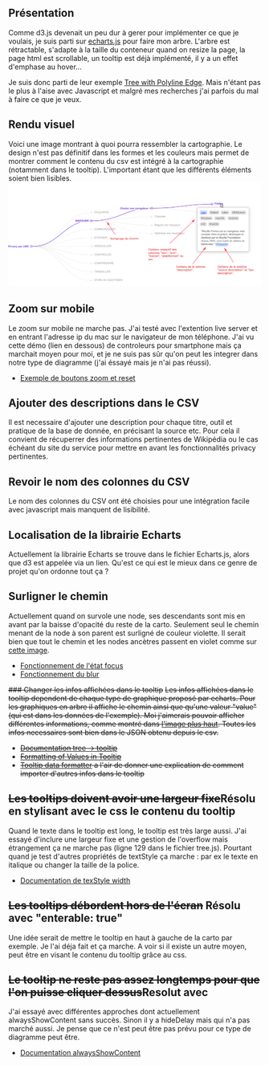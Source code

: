 ## Présentation
Comme d3.js devenait un peu dur à gerer pour implémenter ce que je voulais, je suis parti sur [echarts.js](https://echarts.apache.org/) pour faire mon arbre. L'arbre est rétractable, s'adapte à la taille du conteneur quand on resize la page, la page html est scrollable, un tooltip est déjà implémenté, il y a un effet d'emphase au hover...

Je suis donc parti de leur exemple [Tree with Polyline Edge](https://echarts.apache.org/examples/en/index.html#chart-type-tree). Mais n'étant pas le plus à l'aise avec Javascript et malgré mes recherches j'ai parfois du mal à faire ce que je veux.

## Rendu visuel
Voici une image montrant à quoi pourra ressembler la cartographie. Le design n'est pas définitif dans les formes et les couleurs mais permet de montrer comment le contenu du csv est intégré à la cartographie (notamment dans le tooltip). L'important étant que les différents éléments soient bien lisibles.
![image de l'interface de la cartographie, avec des flèches explicatives](images/mockup.png "Mockup visuel de la cartographie")

## Zoom sur mobile
Le zoom sur mobile ne marche pas. J'ai testé avec l'extention live server et en entrant l'adresse ip du mac sur le navigateur de mon téléphone. J'ai vu cette démo (lien en dessous) de controleurs pour smartphone mais ça marchait moyen pour moi, et je ne suis pas sûr qu'on peut les integrer dans notre type de diagramme (j'ai éssayé mais je n'ai pas réussi).
- [Exemple  de boutons zoom et reset]()

## Ajouter des descriptions dans le CSV
Il est necessaire d'ajouter une description pour chaque titre, outil et pratique de la base de donnée, en précisant la source etc. Pour cela il convient de récuperrer des informations pertinentes de Wikipédia ou le cas échéant du site du service pour mettre en avant les fonctionnalités privacy pertinentes.

## Revoir le nom des colonnes du CSV
Le nom des colonnes du CSV ont été choisies pour une intégration facile avec javascript mais manquent de lisibilité. 

## Localisation de la librairie Echarts
Actuellement la librairie Echarts se trouve dans le fichier Echarts.js, alors que d3 est appelée via un lien. Qu'est ce qui est le mieux dans ce genre de projet qu'on ordonne tout ça ?

## Surligner le chemin
Actuellement quand on survole une node, ses descendants sont mis en avant par la baisse d'opacité du reste de la carto. Seulement seul le chemin menant de la node à son parent est surligné de couleur violette. Il serait bien que tout le chemin et les nodes ancètres passent en violet comme sur [cette image](#rendu-visuel).
- [Fonctionnement de l'état focus](https://echarts.apache.org/en/option.html#series-tree.emphasis.focus)
- [Fonctionnement du blur](https://echarts.apache.org/en/option.html#series-tree.blur)

~~### Changer les infos affichées dans le tooltip~~
~~Les infos affichées dans le tooltip dependent de chaque type de graphique proposé par echarts. Pour les graphiques en arbre il affiche le chemin ainsi que qu'une valeur "value" (qui est dans les données de l'exemple). Moi j'aimerais pouvoir afficher différentes informations, comme montré dans [l'image plus haut](#rendu-visuel). Toutes les infos necessaires sont bien dans le JSON obtenu depuis le csv.~~
- ~~[Documentation tree -> tooltip](https://echarts.apache.org/en/option.html#series-tree.tooltip)~~
- ~~[Formatting of Values in Tooltip](https://echarts.apache.org/handbook/en/basics/release-note/5-3-0/#formatting-of-values-in-tooltip)~~
- ~~[Tooltip data formatter](https://echarts.apache.org/en/option.html#series-tree.data.tooltip.formatter) a l'air de donner une explication de comment importer d'autres infos dans le tooltip~~

## ~~Les tooltips doivent avoir une largeur fixe~~Résolu en stylisant avec le css le contenu du tooltip
Quand le texte dans le tooltip est long, le tooltip est très large aussi. J'ai essayé d'inclure une largeur fixe et une gestion de l'overflow mais étrangement ça ne marche pas (ligne 129 dans le fichier tree.js). Pourtant quand je test d'autres propriétés de textStyle ça marche : par ex le texte en italique ou changer la taille de la police.
- [Documentation de texStyle width](https://echarts.apache.org/en/option.html#series-tree.tooltip.textStyle.width)

## ~~Les tooltips débordent hors de l'écran~~ Résolu avec "enterable: true"
Une idée serait de mettre le tooltip en haut à gauche de la carto par exemple. Je l'ai déja fait et ça marche. A voir si il existe un autre moyen, peut être en visant le contenu du tooltip grâce au css.

## ~~Le tooltip ne reste pas assez longtemps pour que l'on puisse cliquer dessus~~Resolut avec 
J'ai essayé avec différentes approches dont actuellement alwaysShowContent sans succès. Sinon il y a hideDelay mais qui n'a pas marché aussi. Je pense que ce n'est peut être pas prévu pour ce type de diagramme peut être.
- [Documentation alwaysShowContent](https://echarts.apache.org/en/option.html#tooltip.alwaysShowContent)


